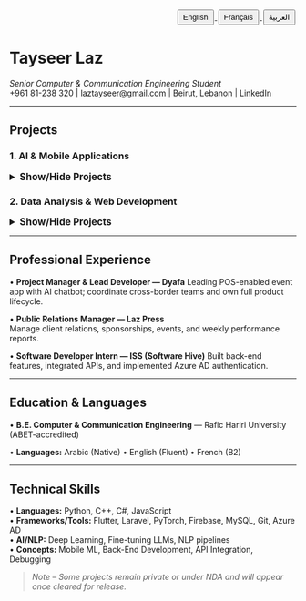 <!-- ——— Translation Buttons ——— -->
<div align="right">
  <a href="https://translate.google.com/translate?hl=en&sl=en&tl=en&u=https://github.com/TayseerLaz" target="_blank">
    <button style="padding:4px 8px; margin:2px;">English</button>
  </a>
  <a href="https://translate.google.com/translate?hl=en&sl=en&tl=fr&u=https://github.com/TayseerLaz" target="_blank">
    <button style="padding:4px 8px; margin:2px;">Français</button>
  </a>
  <a href="https://translate.google.com/translate?hl=en&sl=en&tl=ar&u=https://github.com/TayseerLaz" target="_blank">
    <button style="padding:4px 8px; margin:2px;">العربية</button>
  </a>
</div>

# Tayseer Laz

*Senior Computer & Communication Engineering Student*  
+961 81-238 320 | [laztayseer@gmail.com](mailto:laztayseer@gmail.com) | Beirut, Lebanon | [LinkedIn](https://linkedin.com/in/taysir-laz) 

---

## Projects

### 1. AI & Mobile Applications
<details>
  <summary style="font-size:1.2em; font-weight:bold; cursor:pointer;">Show/Hide Projects</summary>
  <ul>
    <li><strong>AI-Powered Sign Language Translator:</strong> Real-time Lebanese SL ➜ text mobile app built with Flutter&nbsp;+&nbsp;TensorFlow&nbsp;Lite&nbsp;+&nbsp;MediaPipe, with multilingual NLP support. (Senior Project 2025)</li>
    <li><strong>Dyafa Event Platform:</strong> Qatari event-planning super-app featuring POS integration, AI chatbot, and admin dashboard. Role: Project Manager & Lead Developer.</li>
    <li><strong>AI Hospitality Assistant:</strong> AI-driven hospitality suite with fine-tuned LLM chatbots to enhance customer service for event planners.</li>
  </ul>
  <a href="https://github.com/TayseerLaz?tab=repositories" target="_blank" style="display:inline-block; background-color:#888888; color:#fff; padding:8px 16px; margin-top:8px; border:none; border-radius:4px; text-decoration:none; font-size:1em;">
    Explore AI&nbsp;Projects »
  </a>
</details>

### 2. Data Analysis & Web Development
<details>
  <summary style="font-size:1.2em; font-weight:bold; cursor:pointer;">Show/Hide Projects</summary>
  <ul>
    <li><strong>Lebanese Sign Language Learning Website:</strong> Lebanon’s first interactive LSL/ArSL education platform, built to promote inclusion and awareness.</li>
    <li><strong>API-Driven Dashboards &amp; Integrations:</strong> Collection of smaller repos showcasing REST API integration, data cleaning, and visualization with React or Streamlit.</li>
  </ul>
  <a href="https://github.com/TayseerLaz?tab=repositories" target="_blank" style="display:inline-block; background-color:#888888; color:#fff; padding:8px 16px; margin-top:8px; border:none; border-radius:4px; text-decoration:none; font-size:1em;">
    Explore Data &amp; Web Projects »
  </a>
</details>

---

## Professional Experience
• **Project Manager & Lead Developer — Dyafa** 
  Leading POS-enabled event app with AI chatbot; coordinate cross-border teams and own full product lifecycle. 

• **Public Relations Manager — Laz Press**  
  Manage client relations, sponsorships, events, and weekly performance reports. 

• **Software Developer Intern — ISS (Software Hive)** 
  Built back-end features, integrated APIs, and implemented Azure AD authentication. 

---

## Education & Languages
• **B.E. Computer & Communication Engineering** — Rafic Hariri University (ABET-accredited)  

• **Languages:** Arabic (Native) • English (Fluent) • French (B2) 

---

## Technical Skills
• **Languages:** Python, C++, C#, JavaScript  
• **Frameworks/Tools:** Flutter, Laravel, PyTorch, Firebase, MySQL, Git, Azure AD  
• **AI/NLP:** Deep Learning, Fine-tuning LLMs, NLP pipelines  
• **Concepts:** Mobile ML, Back-End Development, API Integration, Debugging 

> *Note – Some projects remain private or under NDA and will appear once cleared for release.*
